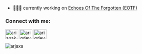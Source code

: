 - 👩🏻‍💻 currently working on [Echoes Of The Forgotten (EOTF)](https://github.com/arjaxa/EOTF-3D)

<h3 align="left">Connect with me:</h3>
<p align="left">
<a href="https://linkedin.com/in/arianakh" target="blank"><img align="center" src="https://raw.githubusercontent.com/rahuldkjain/github-profile-readme-generator/master/src/images/icons/Social/linked-in-alt.svg" alt="arianakh" height="30" width="40" /></a>
<a href="https://instagram.com/arigdev" target="blank"><img align="center" src="https://raw.githubusercontent.com/rahuldkjain/github-profile-readme-generator/master/src/images/icons/Social/instagram.svg" alt="arigdev" height="30" width="40" /></a>
<a href="https://www.youtube.com/c/arigdev" target="blank"><img align="center" src="https://raw.githubusercontent.com/rahuldkjain/github-profile-readme-generator/master/src/images/icons/Social/youtube.svg" alt="arigdev" height="30" width="40" /></a>
</p>

<p><img align="center" src="https://github-readme-streak-stats.herokuapp.com/?user=arjaxa&" alt="arjaxa" /></p>
 

